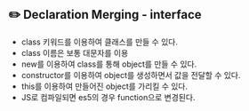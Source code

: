 ## :pencil2: Declaration Merging - interface

- class 키워드를 이용하여 클래스를 만들 수 있다.
- class 이름은 보통 대문자를 이용
- new를 이용하여 class를 통해 object를 만들 수 있다.
- constructor를 이용하여 object를 생성하면서 값을 전달할 수 있다.
- this를 이용하여 만들어진 object를 가리킬 수 있다.
- JS로 컴파일되면 es5의 경우 function으로 변경된다.